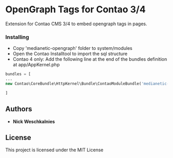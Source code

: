 # OpenGraph Tags for Contao 3/4

Extension for Contao CMS 3/4 to embed opengraph tags in pages.

### Installing

- Copy 'medianetic-opengraph' folder to system/modules
- Open the Contao Installtool to import the sql structure
- Contao 4 only: Add the following line at the end of the bundles definition  at app/AppKernel.php

```php
bundles = [
...
new Contao\CoreBundle\HttpKernel\Bundle\ContaoModuleBundle('medianetic-opengraph', __DIR__),

]

```

## Authors

* **Nick Weschkalnies** 

## License

This project is licensed under the MIT License

